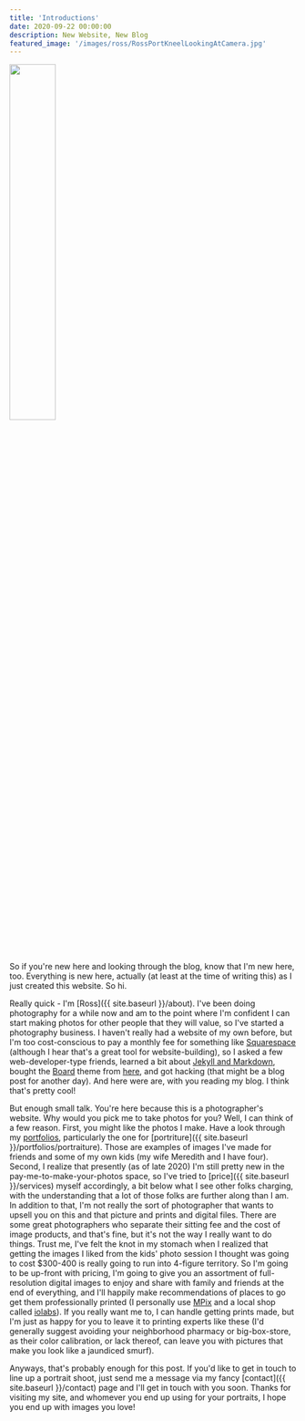 ```yaml
---
title: 'Introductions'
date: 2020-09-22 00:00:00
description: New Website, New Blog
featured_image: '/images/ross/RossPortKneelLookingAtCamera.jpg'
---
```


<img src="{{ site.baseurl }}/images/ross/RossPortKneelLookingAtCamera.jpg" width="40%">

So if you're new here and looking through the blog, know that I'm new here, too.  Everything is new here, actually (at least at the time of writing this) as I just created this website.  So hi.  

Really quick - I'm [Ross]({{ site.baseurl }}/about).  I've been doing photography for a while now and am to the point where I'm confident I can start making photos for other people that they will value, so I've started a photography business.  I haven't really had a website of my own before, but I'm too cost-conscious to pay a monthly fee for something like [Squarespace](https://www.squarespace.com/) (although I hear that's a great tool for website-building), so I asked a few web-developer-type friends, learned a bit about [Jekyll and Markdown](https://jekyllrb.com/), bought the [Board](https://jekyllthemes.io/theme/board-portfolio-jekyll-theme) theme from [here](https://jekyllthemes.io/), and got hacking (that might be a blog post for another day).  And here were are, with you reading my blog.  I think that's pretty cool!

But enough small talk.  You're here because this is a photographer's website.  Why would you pick me to take photos for you?  Well, I can think of a few reason.  First, you might like the photos I make.  Have a look through my [portfolios](/portfolio), particularly the one for [portriture]({{ site.baseurl }}/portfolios/portraiture).  Those are examples of images I've made for friends and some of my own kids (my wife Meredith and I have four).  Second, I realize that presently (as of late 2020) I'm still pretty new in the pay-me-to-make-your-photos space, so I've tried to [price]({{ site.baseurl }}/services) myself accordingly, a bit below what I see other folks charging, with the understanding that a lot of those folks are further along than I am.  In addition to that, I'm not really the sort of photographer that wants to upsell you on this and that picture and prints and digital files.  There are some great photographers who separate their sitting fee and the cost of image products, and that's fine, but it's not the way I really want to do things.  Trust me, I've felt the knot in my stomach when I realized that getting the images I liked from the kids' photo session I thought was going to cost $300-400 is really going to run into 4-figure territory.  So I'm going to be up-front with pricing, I'm going to give you an assortment of full-resolution digital images to enjoy and share with family and friends at the end of everything, and I'll happily make recommendations of places to go get them professionally printed (I personally use [MPix](https://www.mpix.com/) and a local shop called [iolabs](https://www.iolabsinc.com/)).  If you really want me to, I can handle getting prints made, but I'm just as happy for you to leave it to printing experts like these (I'd generally suggest avoiding your neighborhood pharmacy or big-box-store, as their color calibration, or lack thereof, can leave you with pictures that make you look like a jaundiced smurf).

Anyways, that's probably enough for this post.  If you'd like to get in touch to line up a portrait shoot, just send me a message via my fancy [contact]({{ site.baseurl }}/contact) page and I'll get in touch with you soon.  Thanks for visiting my site, and whomever you end up using for your portraits, I hope you end up with images you love!